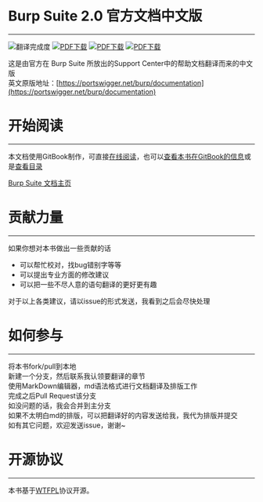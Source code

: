# Burp Suite 2.0 官方文档中文版
-------------------------
![翻译完成度](https://img.shields.io/badge/翻译完成度-6/88-green.svg?style=plastic) [![PDF下载](https://img.shields.io/badge/downloads-PDF-blue.svg?style=plastic)](https://legacy.gitbook.com/download/pdf/book/yw9381/burp_suite_documentation_2_0_zh_cn) [![PDF下载](https://img.shields.io/badge/downloads-ePub-blue.svg?style=plastic)](https://legacy.gitbook.com/download/epub/book/yw9381/burp_suite_documentation_2_0_zh_cn) [![PDF下载](https://img.shields.io/badge/downloads-Mobi-blue.svg?style=plastic)](https://legacy.gitbook.com/download/mobi/book/yw9381/burp_suite_documentation_2_0_zh_cn) 

这是由官方在 Burp Suite 所放出的Support Center中的帮助文档翻译而来的中文版  
英文原版地址：[https://portswigger.net/burp/documentation](https://portswigger.net/burp/documentation)  

# 开始阅读
---------
本文档使用GitBook制作，可直接[在线阅读](https://yw9381.gitbooks.io/burp_suite_documentation_2_0_zh_cn/content/)，也可以[查看本书在GitBook的信息](https://legacy.gitbook.com/book/yw9381/burp_suite_documentation_2_0_zh_cn/details)或是[查看目录](contents.md)

[Burp Suite 文档主页](index.md)

# 贡献力量
-------------------------
如果你想对本书做出一些贡献的话

- 可以帮忙校对，找bug错别字等等
- 可以提出专业方面的修改建议
- 可以把一些不尽人意的语句翻译的更好更有趣

对于以上各类建议，请以issue的形式发送，我看到之后会尽快处理

# 如何参与
-------------------------
将本书fork/pull到本地  
新建一个分支，然后联系我认领要翻译的章节  
使用MarkDown编辑器，md语法格式进行文档翻译及排版工作  
完成之后Pull Request该分支  
如没问题的话，我会合并到主分支  
如果不太明白md的排版，可以把翻译好的内容发送给我，我代为排版并提交  
如有其它问题，欢迎发送issue，谢谢~

# 开源协议
-------------------------
本书基于[WTFPL](https://en.wikipedia.org/wiki/WTFPL)协议开源。